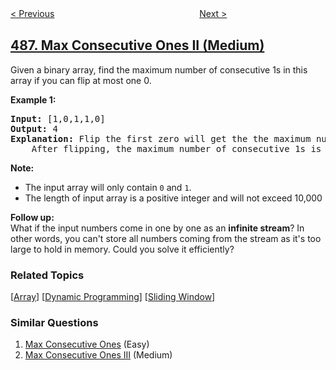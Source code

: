 <!--|This file generated by command(leetcode description); DO NOT EDIT.    |-->
<!--+----------------------------------------------------------------------+-->
<!--|@author    openset <openset.wang@gmail.com>                           |-->
<!--|@link      https://github.com/openset                                 |-->
<!--|@home      https://github.com/openset/leetcode                        |-->
<!--+----------------------------------------------------------------------+-->

[< Previous](../predict-the-winner "Predict the Winner")
　　　　　　　　　　　　　　　　
[Next >](../zuma-game "Zuma Game")

## [487. Max Consecutive Ones II (Medium)](https://leetcode.com/problems/max-consecutive-ones-ii "最大连续1的个数 II")

<p>
Given a binary array, find the maximum number of consecutive 1s in this array if you can flip at most one 0.
</p>

<p><b>Example 1:</b><br />
<pre>
<b>Input:</b> [1,0,1,1,0]
<b>Output:</b> 4
<b>Explanation:</b> Flip the first zero will get the the maximum number of consecutive 1s.
    After flipping, the maximum number of consecutive 1s is 4.
</pre>
</p>

<p><b>Note:</b>
<ul>
<li>The input array will only contain <code>0</code> and <code>1</code>.</li>
<li>The length of input array is a positive integer and will not exceed 10,000</li>
</ul>
</p>

<p><b>Follow up:</b><br />
What if the input numbers come in one by one as an <b>infinite stream</b>? In other words, you can't store all numbers coming from the stream as it's too large to hold in memory. Could you solve it efficiently?
</p>

### Related Topics
  [[Array](../../tag/array/README.md)]
  [[Dynamic Programming](../../tag/dynamic-programming/README.md)]
  [[Sliding Window](../../tag/sliding-window/README.md)]

### Similar Questions
  1. [Max Consecutive Ones](../max-consecutive-ones) (Easy)
  1. [Max Consecutive Ones III](../max-consecutive-ones-iii) (Medium)
